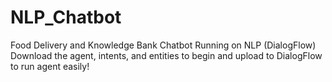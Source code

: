 # NLP_Chatbot
Food Delivery and Knowledge Bank Chatbot Running on NLP (DialogFlow)
Download the agent, intents, and entities to begin and upload to DialogFlow to run agent easily!
